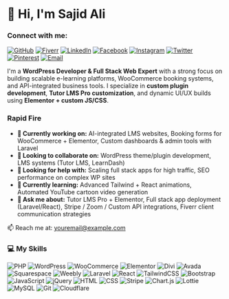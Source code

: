 

<h1>👋 Hi, I'm Sajid Ali</h1>

<h3>Connect with me:</h3>  

[![GitHub](https://img.shields.io/badge/GitHub-181717?style=for-the-badge&logo=github&logoColor=white)](https://github.com/yourusername)
[![Fiverr](https://img.shields.io/badge/Fiverr-00b22d?style=for-the-badge&logo=fiverr&logoColor=white)](https://fiverr.com/your-profile)
[![LinkedIn](https://img.shields.io/badge/LinkedIn-0077B5?style=for-the-badge&logo=linkedin&logoColor=white)](https://linkedin.com/in/your-profile)
[![Facebook](https://img.shields.io/badge/Facebook-1877F2?style=for-the-badge&logo=facebook&logoColor=white)](https://facebook.com/your-profile)
[![Instagram](https://img.shields.io/badge/Instagram-E4405F?style=for-the-badge&logo=instagram&logoColor=white)](https://instagram.com/your-profile)
[![Twitter](https://img.shields.io/badge/Twitter-1DA1F2?style=for-the-badge&logo=twitter&logoColor=white)](https://twitter.com/your-profile)
[![Pinterest](https://img.shields.io/badge/Pinterest-BD081C?style=for-the-badge&logo=pinterest&logoColor=white)](https://pinterest.com/your-profile)
[![Email](https://img.shields.io/badge/Email-Contact-red?style=for-the-badge&logo=gmail&logoColor=white)](mailto:youremail@example.com)


I'm a **WordPress Developer & Full Stack Web Expert** with a strong focus on building scalable e-learning platforms, WooCommerce booking systems, and API-integrated business tools. I specialize in **custom plugin development**, **Tutor LMS Pro customization**, and dynamic UI/UX builds using **Elementor + custom JS/CSS**.


<h3>Rapid Fire</h3>
<ul>
  <li><strong>🔭 Currently working on:</strong> AI-integrated LMS websites, Booking forms for WooCommerce + Elementor, Custom dashboards & admin tools with Laravel</li>
  <li><strong>👯 Looking to collaborate on:</strong> WordPress theme/plugin development, LMS systems (Tutor LMS, LearnDash)</li>
  <li><strong>🤝 Looking for help with:</strong> Scaling full stack apps for high traffic, SEO performance on complex WP sites</li>
  <li><strong>🌱 Currently learning:</strong> Advanced Tailwind + React animations, Automated YouTube cartoon video generation</li>
  <li><strong>💬 Ask me about:</strong> Tutor LMS Pro + Elementor, Full stack app deployment (Laravel/React), Stripe / Zoom / Custom API integrations, Fiverr client communication strategies</li>
</ul>


📫 Reach me at: [youremail@example.com](mailto:youremail@example.com)


<h3>💻 My Skills</h3>

![PHP](https://img.shields.io/badge/-PHP-777BB4?style=flat-square&logo=php&logoColor=white)
![WordPress](https://img.shields.io/badge/-WordPress-21759B?style=flat-square&logo=wordpress&logoColor=white)
![WooCommerce](https://img.shields.io/badge/-WooCommerce-96588A?style=flat-square&logo=woocommerce&logoColor=white)
![Elementor](https://img.shields.io/badge/-Elementor-92003B?style=flat-square&logo=elementor&logoColor=white)
![Divi](https://img.shields.io/badge/-Divi-8811C5?style=flat-square&logo=divi&logoColor=white)
![Avada](https://img.shields.io/badge/-Avada-36454F?style=flat-square&logo=avada&logoColor=white)
![Squarespace](https://img.shields.io/badge/-Squarespace-000000?style=flat-square&logo=squarespace&logoColor=white)
![Weebly](https://img.shields.io/badge/-Weebly-0058a3?style=flat-square&logo=weebly&logoColor=white)
![Laravel](https://img.shields.io/badge/-Laravel-F05340?style=flat-square&logo=laravel&logoColor=white)
![React](https://img.shields.io/badge/-React-20232A?style=flat-square&logo=react&logoColor=61DAFB)
![TailwindCSS](https://img.shields.io/badge/-TailwindCSS-38B2AC?style=flat-square&logo=tailwind-css&logoColor=white)
![Bootstrap](https://img.shields.io/badge/-Bootstrap-563D7C?style=flat-square&logo=bootstrap&logoColor=white)
![JavaScript](https://img.shields.io/badge/-JavaScript-F7DF1E?style=flat-square&logo=javascript&logoColor=black)
![jQuery](https://img.shields.io/badge/-jQuery-0769AD?style=flat-square&logo=jquery&logoColor=white)
![HTML](https://img.shields.io/badge/-HTML5-E34F26?style=flat-square&logo=html5&logoColor=white)
![CSS](https://img.shields.io/badge/-CSS3-1572B6?style=flat-square&logo=css3&logoColor=white)
![Stripe](https://img.shields.io/badge/-Stripe-008CDD?style=flat-square&logo=stripe&logoColor=white)
![Chart.js](https://img.shields.io/badge/-Chart.js-FF6384?style=flat-square&logo=chartdotjs&logoColor=white)
![Lottie](https://img.shields.io/badge/-Lottie-00B5AD?style=flat-square&logo=lottie&logoColor=white)
![MySQL](https://img.shields.io/badge/-MySQL-4479A1?style=flat-square&logo=mysql&logoColor=white)
![Git](https://img.shields.io/badge/-Git-F05032?style=flat-square&logo=git&logoColor=white)
![Cloudflare](https://img.shields.io/badge/-Cloudflare-F38020?style=flat-square&logo=cloudflare&logoColor=white)

